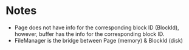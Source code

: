 # Notes

- Page does not have info for the corresponding block ID (BlockId), 
  however, buffer has the info for the corresponding block ID.
- FileManager is the bridge between Page (memory) & BlockId (disk)